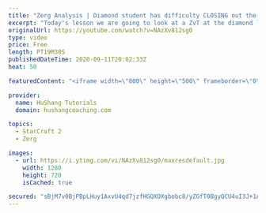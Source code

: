 ```yaml
---
title: "Zerg Analysis | Diamond student has difficulty CLOSING out the MATCH [Starcraft 2]"
excerpt: "Today's lesson we are going to look at a ZvT at the diamond level focusing on the Zerg Analysis. The zerg manages to get into a very strong position but has difficulty closing it out. Let's learn how we can approach this scenario better!  Zerg Analysis | Diamond student has difficulty CLOSING out the"
originalUrl: https://youtube.com/watch?v=NAzXv812sg0
type: video
price: Free
length: PT19M30S
publishedDateTime: 2020-09-11T20:02:33Z
heat: 50

featuredContent: "<iframe width=\"800\" height=\"500\" frameborder=\"0\" src=\"https://www.youtube.com/embed/NAzXv812sg0\" allow=\"accelerometer; autoplay; encrypted-media; gyroscope; picture-in-picture\" allowfullscreen></iframe>"

provider:
  name: HuShang Tutorials
  domain: hushangcoaching.com

topics:
  - StarCraft 2
  - Zerg

images:
  - url: https://i.ytimg.com/vi/NAzXv812sg0/maxresdefault.jpg
    width: 1280
    height: 720
    isCached: true

secured: "sBjM7v0BjPBpLHuy1AxvU4qd7jzfHGQXDXgbobc8/yZGfT0BgyQCU4uI3J+1AEoqm2HJOdeDlZUEFcegZAIaxOEqV3VYhKSDCH5DUnLzgeCN3SVmfE3IMUGDgg5wJlxpjC8OZXSG3gVVZtk6hZDEG2l0EjNXdE4aU9yLJ5casulRQQSc83dv5GS//UqTaDkYojhNezOd7aiThTj04ule/xdub7LRT8VuR4Fhstm+XHvQwa1ikFcMtjT1L8QE/eUsYJrd6jTNWt1aTMPQ96y3soLC2qM6ZXiKqFsRJDSMgYz3IGtEkQZvydKA2Ll7NEqH4jnpFXKuhW6p7y7kNg46kwfpoGSCr5MPqL6rkzmjCxhvmZUhvyEQf9N1rVKGpp7J41EZQHhYvIbMF55hC4qzEfoq7d5shysL1b7Z0SSrq8w=;RjXozwrZEj1IAZ95E7LunA=="
---
```


